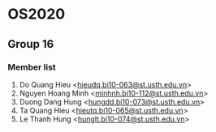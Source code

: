 # OS2020

## Group 16

### Member list
1. Do Quang Hieu &lt;hieudq.bi10-063@st.usth.edu.vn&gt;
2. Nguyen Hoang Minh &lt;minhnh.bi10-112@st.usth.edu.vn&gt;
3. Duong Dang Hung &lt;hungdd.bi10-073@st.usth.edu.vn&gt;
4. Ta Quang Hieu &lt;hieutq.bi10-065@st.usth.edu.vn&gt;
5. Le Thanh Hung &lt;hunglt.bi10-074@st.usth.edu.vn&gt;